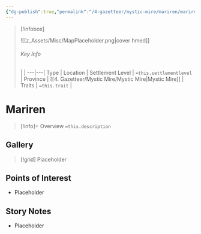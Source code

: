 ```yaml
---
{"dg-publish":true,"permalink":"/4-gazetteer/mystic-mire/mariren/mariren/"}
---
```



> [!infobox]
> 
> ![[z_Assets/Misc/MapPlaceholder.png\|cover hmed]]
> ###### Key Info
>  |   |
> ---|---|
> Type | Location |
> Settlement Level | `=this.settlementlevel` |
> Province | [[4. Gazetteer/Mystic Mire/Mystic Mire\|Mystic Mire]] |
> Traits | `=this.trait` |

# Mariren

> [!info]+ Overview
> `=this.description`

## Gallery

>[!grid]
>Placeholder


## Points of Interest

- Placeholder

## Story Notes

- Placeholder